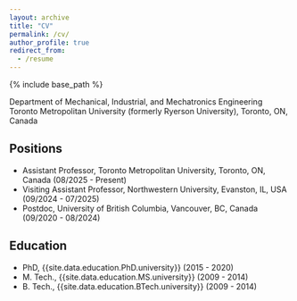 ```yaml
---
layout: archive
title: "CV"
permalink: /cv/
author_profile: true
redirect_from:
  - /resume
---
```


{% include base_path %}

Department of Mechanical, Industrial, and Mechatronics Engineering <br>
Toronto Metropolitan University (formerly Ryerson University), Toronto, ON, Canada

## Positions

* Assistant Professor, Toronto Metropolitan University, Toronto, ON, Canada (08/2025 - Present)
* Visiting Assistant Professor, Northwestern University, Evanston, IL, USA (09/2024 - 07/2025)
* Postdoc, University of British Columbia, Vancouver, BC, Canada (09/2020 - 08/2024)

## Education

* PhD, {{site.data.education.PhD.university}} (2015 - 2020)
* M. Tech., {{site.data.education.MS.university}} (2009 - 2014)
* B. Tech., {{site.data.education.BTech.university}} (2009 - 2014) 
 
